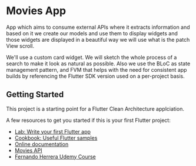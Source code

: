 # Movies App

App which aims to consume external APIs where it extracts information and based on it we create our models and use them to display widgets and those widgets are displayed in a beautiful way we will use what is the patch View scroll.

We'll use a custom card widget.
We will sketch the whole process of a search to make it look as natural as possible.
Also we use the BLoC as state management pattern, and FVM that helps with the need for consistent app builds by referencing the Flutter SDK version used on a per-project basis.

## Getting Started

This project is a starting point for a Flutter Clean Architecture applciation.

A few resources to get you started if this is your first Flutter project:

- [Lab: Write your first Flutter app](https://docs.flutter.dev/get-started/codelab)
- [Cookbook: Useful Flutter samples](https://docs.flutter.dev/cookbook)
- [Online documentation](https://docs.flutter.dev)
- [Movies API](https://www.themoviedb.org/)
- [Fernando Herrera Udemy Course](https://www.udemy.com/course/flutter-ios-android-fernando-herrera/)